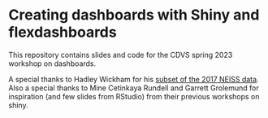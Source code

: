 # Creating dashboards with Shiny and flexdashboards

This repository contains slides and code for the CDVS spring 2023 workshop on dashboards.

A special thanks to Hadley Wickham for his [subset of the 2017 NEISS data](https://github.com/hadley/neiss). Also a special thanks to Mine Cetinkaya Rundell and Garrett Grolemund for inspiration (and few slides from RStudio) from their previous workshops on shiny. 
